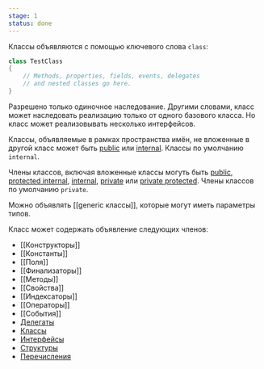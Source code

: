 ```yaml
---
stage: 1
status: done
---
```

Классы объявляются с помощью ключевого слова `class`:

```csharp
class TestClass
{
    // Methods, properties, fields, events, delegates
    // and nested classes go here.
}
```

Разрешено только одиночное наследование. Другими словами, класс может наследовать реализацию только от одного базового класса. Но класс может реализовывать несколько интерфейсов.

Классы, объявляемые в рамках пространства имён, не вложенные в другой класс может быть [public](Модификаторы%20доступа#public) или [internal](Модификаторы%20доступа#internal). Классы по умолчанию `internal`.

Члены классов, включая вложенные классы могуть быть [public](Модификаторы%20доступа#public), [protected internal](Модификаторы%20доступа#protected%20internal), [internal](Модификаторы%20доступа#internal), [private](Модификаторы%20доступа#private) или [private protected](Модификаторы%20доступа#private%20protected). Члены классов по умолчанию `private`.

Можно объявлять [[generic классы]], которые могут иметь параметры типов.

Класс может содержать объявление следующих членов:

- [[Конструкторы]]
- [[Константы]]
- [[Поля]]
- [[Финализаторы]]
- [[Методы]]
- [[Свойства]]
- [[Индексаторы]]
- [[Операторы]]
- [[События]]
- [Делегаты](delegate)
- [Классы](class)
- [Интерфейсы](interface)
- [Структуры](Struct)
- [Перечисления](enum.md)